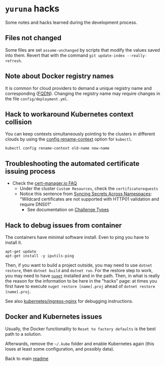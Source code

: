 # `yuruna` hacks

Some notes and hacks learned during the development process.

## Files not changed

Some files are set `assume-unchanged` by scripts that modify the values saved into them. Revert that with the command `git update-index --really-refresh`.

## Note about Docker registry names

It is common for cloud providers to demand a unique registry name and corresponding ([FQDN](https://en.wikipedia.org/wiki/Fully_qualified_domain_name)). Changing the registry name may require changes in the file `config/deployment.yml`.

## Hack to workaround Kubernetes context collision

You can keep contexts simultaneously pointing to the clusters in different clouds by using the [config rename-context](https://kubernetes.io/docs/reference/generated/kubectl/kubectl-commands#-em-rename-context-em-) option for `kubectl`.

```shell
kubectl config rename-context old-name new-name
```

## Troubleshooting the automated certificate issuing process

- Check the [cert-manager.io FAQ](https://cert-manager.io/docs/faq/acme/)
  - Under the cluster `Custom Resources`, check the `certificaterequests`
  - Notice this sentence from [Syncing Secrets Across Namespaces](https://cert-manager.io/docs/faq/kubed/): "Wildcard certificates are not supported with HTTP01 validation and require DNS01"
    - See documentation on [Challenge Types](https://letsencrypt.org/docs/challenge-types/)

## Hack to debug issues from container

The containers have minimal software install. Even to ping you have to install it.

```shell
apt-get update
apt-get install -y iputils-ping
```

Then, if you want to build a project outside, you may need to use `dotnet restore`, then `dotnet build` and `dotnet run`. For the restore step to work, you may need to have [`nuget`](https://docs.microsoft.com/en-us/nuget/install-nuget-client-tools) installed and in the path. Then, in what is really the reason for the information to be here in the "hacks" page: at times you first have to execute `nuget restore [name].proj` ahead of `dotnet restore [name].proj`.

See also [kubernetes/ingress-nginx](https://github.com/kubernetes/ingress-nginx/tree/master/docs/examples/grpc) for debugging instructions.

## Docker and Kubernetes issues

Usually, the Docker functionality to `Reset to factory defaults` is the best path to a solution.

Afterwards, remove the `~/.kube` folder and enable Kubernetes again (this loses at least some configuration, and possibly data).

Back to main [readme](../README.md)
